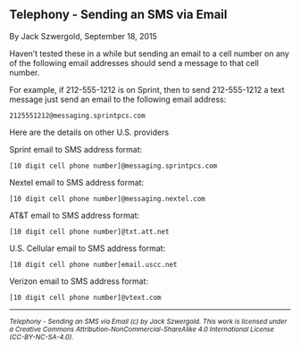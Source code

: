 ## Telephony - Sending an SMS via Email

By Jack Szwergold, September 18, 2015

Haven’t tested these in a while but sending an email to a cell number on any of the following email addresses should send a message to that cell number.

For example, if 212-555-1212 is on Sprint, then to send 212-555-1212 a text message just send an email to the following email address:

    2125551212@messaging.sprintpcs.com

Here are the details on other U.S. providers

Sprint email to SMS address format:

    [10 digit cell phone number]@messaging.sprintpcs.com

Nextel email to SMS address format:

    [10 digit cell phone number]@messaging.nextel.com

AT&T email to SMS address format:

    [10 digit cell phone number]@txt.att.net

U.S. Cellular email to SMS address format:

    [10 digit cell phone number]email.uscc.net

Verizon email to SMS address format:

    [10 digit cell phone number]@vtext.com

***

<sup>*Telephony - Sending an SMS via Email (c) by Jack Szwergold. This work is licensed under a Creative Commons Attribution-NonCommercial-ShareAlike 4.0 International License (CC-BY-NC-SA-4.0).*</sup>